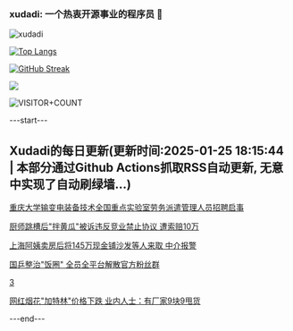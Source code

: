 ### xudadi: 一个热衷开源事业的程序员 👋

![xudadi](https://github-readme-stats-git-masterorgs-github-readme-stats-team.vercel.app/api?username=xudadi)

[![Top Langs](https://github-readme-stats.vercel.app/api/top-langs/?username=xudadi)](https://github.com/anuraghazra/github-readme-stats)

[![GitHub Streak](https://streak-stats.demolab.com?user=xudadi&locale=zh_Hans)](https://git.io/streak-stats)

![](https://raw.githubusercontent.com/xudadi/xudadi/main/assets/github-contribution-grid-snake.svg)

![VISITOR+COUNT](https://komarev.com/ghpvc/?username=xudadi&label=VISITOR+COUNT)


---start---

## Xudadi的每日更新(更新时间:2025-01-25 18:15:44 | 本部分通过Github Actions抓取RSS自动更新, 无意中实现了自动刷绿墙...)

[重庆大学输变电装备技术全国重点实验室劳务派遣管理人员招聘启事](https://www.gongkaoleida.com/article/2276320)

[厨师跳槽后"拌黄瓜"被诉违反竞业禁止协议 遭索赔10万](https://m.163.com/news/article/JMO50FFA0550A0OW.html)

[上海阿姨卖房后将145万现金铺沙发等人来取 中介报警](https://m.163.com/news/article/JMO7BC9B0512DU6N.html)

[国乒整治"饭圈" 全员全平台解散官方粉丝群](https://m.163.com/news/article/JMO6TUVS0512D3VJ.html)

[3](https://m.163.com/touch/news/sub/domestic)

[网红烟花"加特林"价格下跌 业内人士：有厂家9块9甩货](https://m.163.com/news/article/JMMO7OU905198CJN.html)

---end---
